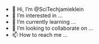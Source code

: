 - 👋 Hi, I’m @SciTechjamieklein
- 👀 I’m interested in ...
- 🌱 I’m currently learning ...
- 💞️ I’m looking to collaborate on ...
- 📫 How to reach me ...

<!---
SciTechjamieklein/SciTechjamieklein is a ✨ special ✨ repository because its `README.md` (this file) appears on your GitHub profile.
You can click the Preview link to take a look at your changes.
--->
